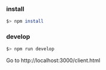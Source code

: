 ### install

```sh
$> npm install
```

### develop

```sh
$> npm run develop
```

Go to http://localhost:3000/client.html